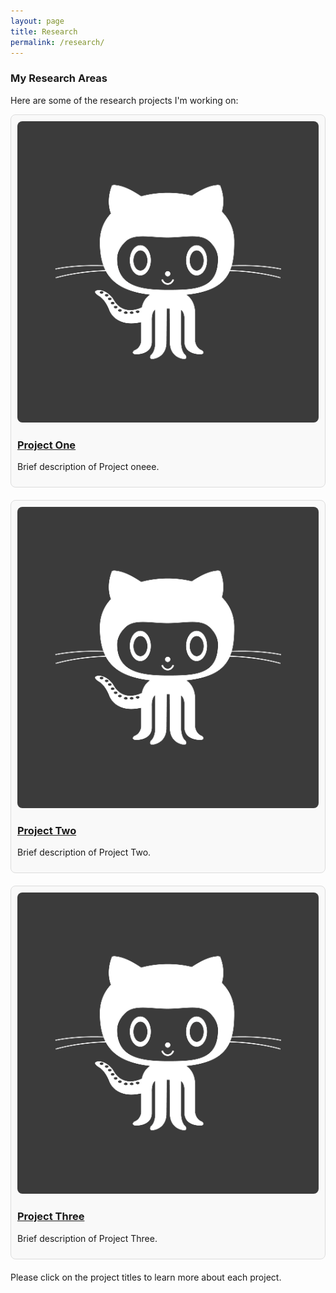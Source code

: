 ```yaml
---
layout: page
title: Research
permalink: /research/
---
```


<style>
/* Basic box styles */
.research-item {
  margin-bottom: 20px;
  border: 1px solid #ddd;
  transition: transform 0.2s; /* Animation */
  padding: 10px;
  border-radius: 8px;
  background-color: #f9f9f9;
}

/* Hover effect for boxes */
.research-item:hover {
  transform: scale(1.05); /* Slightly larger */
  box-shadow: 0 4px 8px rgba(0, 0, 0, 0.2);
}

.research-image {
  max-width: 100%;
  height: auto;
  border-radius: 8px;
}

/* Responsive image and box container */
@media (max-width: 600px) {
  .research-item {
    flex-direction: column;
  }
}
</style>

### My Research Areas

Here are some of the research projects I'm working on:

<div class="research-item">
  <img class="research-image" src="img/avatar-icon.png" alt="Project One">
  <h3><a href="research/one.md">Project One</a></h3>
  <p>Brief description of Project oneee.</p>
</div>

<div class="research-item">
  <img class="research-image" src="img/avatar-icon.png" alt="Project Two">
  <h3><a href="_posts/2018-9-10-Akademy-Experience.md">Project Two</a></h3>
  <p>Brief description of Project Two.</p>
</div>

<div class="research-item">
  <img class="research-image" src="img/avatar-icon.png" alt="Project Three">
  <h3><a href="/research/project-three">Project Three</a></h3>
  <p>Brief description of Project Three.</p>
</div>

Please click on the project titles to learn more about each project.
